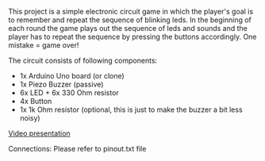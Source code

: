 This project is a simple electronic circuit game in which the player's goal is to remember and repeat the sequence of blinking leds.
In the beginning of each round the game plays out the sequence of leds and sounds and the player has to repeat the sequence by pressing the buttons accordingly.
One mistake = game over!


The circuit consists of following components:
- 1x Arduino Uno board (or clone)
- 1x Piezo Buzzer (passive)
- 6x LED + 6x 330 Ohm resistor
- 4x Button
- 1x 1k Ohm resistor (optional, this is just to make the buzzer a bit less noisy)

[Video presentation](https://www.youtube.com/watch?v=ztAzpu923Lk)

Connections:
Please refer to pinout.txt file

